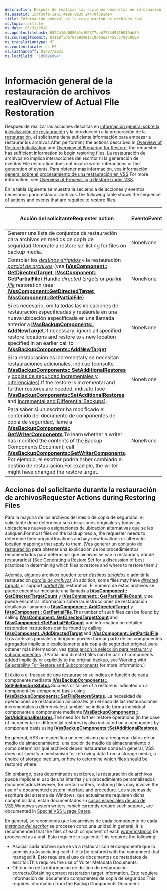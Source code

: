 ```yaml
---
description: Después de realizar las acciones descritas en información general sobre la inicialización de restauración y la introducción a la preparación de la restauración, el solicitante tiene suficiente información para empezar a restaurar los archivos.
ms.assetid: 15df39fa-1eb1-4e96-9e26-14470f391de4
title: Información general de la restauración de archivos real
ms.topic: article
ms.date: 05/31/2018
ms.openlocfilehash: 6527a10d0880b1e599377abb797449816019ab89
ms.sourcegitcommit: 831e8f3db78ab820e1710cede244553c70e50500
ms.translationtype: MT
ms.contentlocale: es-ES
ms.lasthandoff: 01/07/2021
ms.locfileid: "105696994"
---
```

# <a name="overview-of-actual-file-restoration"></a><span data-ttu-id="31621-103">Información general de la restauración de archivos real</span><span class="sxs-lookup"><span data-stu-id="31621-103">Overview of Actual File Restoration</span></span>

<span data-ttu-id="31621-104">Después de realizar las acciones descritas en [información general sobre la inicialización de restauración](overview-of-restore-initialization.md) y la introducción a la preparación de la [restauración](overview-of-preparing-for-restore.md), el solicitante tiene suficiente información para empezar a restaurar los archivos.</span><span class="sxs-lookup"><span data-stu-id="31621-104">After performing the actions described in [Overview of Restore Initialization](overview-of-restore-initialization.md) and [Overview of Preparing for Restore](overview-of-preparing-for-restore.md), the requester has sufficient information to begin restoring files.</span></span> <span data-ttu-id="31621-105">La restauración de archivos no implica interacciones del escritor ni la generación de eventos.</span><span class="sxs-lookup"><span data-stu-id="31621-105">File restoration does not involve writer interactions or the generation of events.</span></span> <span data-ttu-id="31621-106">Para obtener más información, vea [información general sobre el procesamiento de una restauración en VSS](overview-of-processing-a-restore-under-vss.md).</span><span class="sxs-lookup"><span data-stu-id="31621-106">For more information, see [Overview of Processing a Restore Under VSS](overview-of-processing-a-restore-under-vss.md).</span></span>

<span data-ttu-id="31621-107">En la tabla siguiente se muestra la secuencia de acciones y eventos necesarios para restaurar archivos.</span><span class="sxs-lookup"><span data-stu-id="31621-107">The following table shows the sequence of actions and events that are required to restore files.</span></span>



| <span data-ttu-id="31621-108">Acción del solicitante</span><span class="sxs-lookup"><span data-stu-id="31621-108">Requester action</span></span>                                                                                                                                                                                                                                                                                                          | <span data-ttu-id="31621-109">Evento</span><span class="sxs-lookup"><span data-stu-id="31621-109">Event</span></span> | <span data-ttu-id="31621-110">Acción del escritor</span><span class="sxs-lookup"><span data-stu-id="31621-110">Writer action</span></span> |
|---------------------------------------------------------------------------------------------------------------------------------------------------------------------------------------------------------------------------------------------------------------------------------------------------------------------------|-------|---------------|
| <span data-ttu-id="31621-111">Generar una lista de conjuntos de restauración para archivos en medios de copia de seguridad.</span><span class="sxs-lookup"><span data-stu-id="31621-111">Generate a restore set listing for files on backup media.</span></span>                                                                                                                                                                                                                                                                 | <span data-ttu-id="31621-112">None</span><span class="sxs-lookup"><span data-stu-id="31621-112">None</span></span>  | <span data-ttu-id="31621-113">None</span><span class="sxs-lookup"><span data-stu-id="31621-113">None</span></span>          |
| <span data-ttu-id="31621-114">Controlar los [*destinos dirigidos*](vssgloss-d.md) o la restauración [*parcial de archivos*](vssgloss-p.md) (vea [**IVssComponent:: GetDirectedTarget**](/windows/desktop/api/VsWriter/nf-vswriter-ivsscomponent-getdirectedtarget), [**IVssComponent:: GetPartialFile**](/windows/desktop/api/VsWriter/nf-vswriter-ivsscomponent-getpartialfile)).</span><span class="sxs-lookup"><span data-stu-id="31621-114">Handle [*directed targets*](vssgloss-d.md) or [*partial file*](vssgloss-p.md) restoration (see [**IVssComponent::GetDirectedTarget**](/windows/desktop/api/VsWriter/nf-vswriter-ivsscomponent-getdirectedtarget), [**IVssComponent::GetPartialFile**](/windows/desktop/api/VsWriter/nf-vswriter-ivsscomponent-getpartialfile)).</span></span> | <span data-ttu-id="31621-115">None</span><span class="sxs-lookup"><span data-stu-id="31621-115">None</span></span>  | <span data-ttu-id="31621-116">None</span><span class="sxs-lookup"><span data-stu-id="31621-116">None</span></span>          |
| <span data-ttu-id="31621-117">Si es necesario, omita todas las ubicaciones de restauración especificadas y restáurela en una nueva ubicación especificada en una llamada anterior a [**IVssBackupComponents:: AddNewTarget**](/windows/desktop/api/VsBackup/nf-vsbackup-ivssbackupcomponents-addnewtarget).</span><span class="sxs-lookup"><span data-stu-id="31621-117">If necessary, ignore all specified restore locations and restore to a new location specified in an earlier call to [**IVssBackupComponents::AddNewTarget**](/windows/desktop/api/VsBackup/nf-vsbackup-ivssbackupcomponents-addnewtarget).</span></span>                                                                                                                       | <span data-ttu-id="31621-118">None</span><span class="sxs-lookup"><span data-stu-id="31621-118">None</span></span>  | <span data-ttu-id="31621-119">None</span><span class="sxs-lookup"><span data-stu-id="31621-119">None</span></span>          |
| <span data-ttu-id="31621-120">Si la restauración es incremental y se necesitan restauraciones adicionales, indique (consulte [**IVssBackupComponents:: SetAdditionalRestores**](/windows/desktop/api/VsBackup/nf-vsbackup-ivssbackupcomponents-setadditionalrestores) y [copias de seguridad incrementales y diferenciales](incremental-and-differential-backups.md)).</span><span class="sxs-lookup"><span data-stu-id="31621-120">If the restore is incremental and further restores are needed, indicate (see [**IVssBackupComponents::SetAdditionalRestores**](/windows/desktop/api/VsBackup/nf-vsbackup-ivssbackupcomponents-setadditionalrestores) and [Incremental and Differential Backups](incremental-and-differential-backups.md)).</span></span>                                                     | <span data-ttu-id="31621-121">None</span><span class="sxs-lookup"><span data-stu-id="31621-121">None</span></span>  | <span data-ttu-id="31621-122">None</span><span class="sxs-lookup"><span data-stu-id="31621-122">None</span></span>          |
| <span data-ttu-id="31621-123">Para saber si un escritor ha modificado el contenido del documento de componentes de copia de seguridad, llame a [**IVssBackupComponents:: GetWriterComponents**](/windows/desktop/api/VsBackup/nf-vsbackup-ivssbackupcomponents-getwritercomponents).</span><span class="sxs-lookup"><span data-stu-id="31621-123">To learn whether a writer has modified the contents of the Backup Components Document, call [**IVssBackupComponents::GetWriterComponents**](/windows/desktop/api/VsBackup/nf-vsbackup-ivssbackupcomponents-getwritercomponents).</span></span> <span data-ttu-id="31621-124">Por ejemplo, el escritor podría haber cambiado el destino de restauración.</span><span class="sxs-lookup"><span data-stu-id="31621-124">For example, the writer might have changed the restore target.</span></span>                                                                 | <span data-ttu-id="31621-125">None</span><span class="sxs-lookup"><span data-stu-id="31621-125">None</span></span>  | <span data-ttu-id="31621-126">None</span><span class="sxs-lookup"><span data-stu-id="31621-126">None</span></span>          |



 

## <a name="requester-actions-during-restoring-files"></a><span data-ttu-id="31621-127">Acciones del solicitante durante la restauración de archivos</span><span class="sxs-lookup"><span data-stu-id="31621-127">Requester Actions during Restoring Files</span></span>

<span data-ttu-id="31621-128">Para la mayoría de los archivos del medio de copia de seguridad, el solicitante debe determinar sus ubicaciones originales y todas las ubicaciones nuevas o asignaciones de ubicación alternativas que se les apliquen.</span><span class="sxs-lookup"><span data-stu-id="31621-128">For most files on the backup media, the requester needs to determine their original locations and any new locations or alternate location mappings that apply to them.</span></span> <span data-ttu-id="31621-129">(Vea [generar un conjunto de restauración](generating-a-restore-set.md) para obtener una explicación de los procedimientos recomendados para determinar qué archivos se van a restaurar y dónde restaurarlos).</span><span class="sxs-lookup"><span data-stu-id="31621-129">(See [Generating a Restore Set](generating-a-restore-set.md) for a discussion of best practices in determining which files to restore and where to restore them.)</span></span>

<span data-ttu-id="31621-130">Además, algunos archivos pueden tener [*destinos dirigidos*](vssgloss-d.md) o admitir la restauración [*parcial de archivos*](vssgloss-p.md) .</span><span class="sxs-lookup"><span data-stu-id="31621-130">In addition, some files may have [*directed targets*](vssgloss-d.md) or support [*partial file*](vssgloss-p.md) restoration.</span></span> <span data-ttu-id="31621-131">El número de estos archivos se puede encontrar mediante una llamada a [**IVssComponent:: GetDirectedTargetCount**](/windows/desktop/api/VsWriter/nf-vswriter-ivsscomponent-getdirectedtargetcount) y [**IVssComponent:: GetPartialFileCount**](/windows/desktop/api/VsWriter/nf-vswriter-ivsscomponent-getpartialfilecount), y se puede encontrar información sobre las instrucciones de restauración detalladas llamando a [**IVssComponent:: AddDirectedTarget**](/windows/desktop/api/VsWriter/nf-vswriter-ivsscomponent-adddirectedtarget) y [**IVssComponent:: GetPartialFile**](/windows/desktop/api/VsWriter/nf-vswriter-ivsscomponent-getpartialfile).</span><span class="sxs-lookup"><span data-stu-id="31621-131">The number of such files can be found by calling [**IVssComponent::GetDirectedTargetCount**](/windows/desktop/api/VsWriter/nf-vswriter-ivsscomponent-getdirectedtargetcount) and [**IVssComponent::GetPartialFileCount**](/windows/desktop/api/VsWriter/nf-vswriter-ivsscomponent-getpartialfilecount), and information on detailed restoration instructions can be found by calling [**IVssComponent::AddDirectedTarget**](/windows/desktop/api/VsWriter/nf-vswriter-ivsscomponent-adddirectedtarget) and [**IVssComponent::GetPartialFile**](/windows/desktop/api/VsWriter/nf-vswriter-ivsscomponent-getpartialfile).</span></span> <span data-ttu-id="31621-132">(Los archivos parciales y dirigidos pueden formar parte de los componentes agregados implícita o explícitamente a la copia de seguridad original. para obtener más información, vea [trabajar con la selección para restaurar y subcomponentes](working-with-selectability-for-restore-and-subcomponents.md) .)</span><span class="sxs-lookup"><span data-stu-id="31621-132">(Partial and directed files can be part of components added implicitly or explicitly to the original backup, see [Working with Selectability For Restore and Subcomponents](working-with-selectability-for-restore-and-subcomponents.md) for more information.)</span></span>

<span data-ttu-id="31621-133">El éxito o el fracaso de una restauración se indica en función de cada componente mediante [**IVssBackupComponents:: SetFileRestoreStatus**](/windows/desktop/api/VsBackup/nf-vsbackup-ivssbackupcomponents-setfilerestorestatus).</span><span class="sxs-lookup"><span data-stu-id="31621-133">Success or failure of a restore is indicated on a component-by-component basis using [**IVssBackupComponents::SetFileRestoreStatus**](/windows/desktop/api/VsBackup/nf-vsbackup-ivssbackupcomponents-setfilerestorestatus).</span></span> <span data-ttu-id="31621-134">La necesidad de operaciones de restauración adicionales (en el caso de las restauraciones incrementales o diferenciales) también se indica de forma individual componente a componente mediante [**IVssBackupComponents:: SetAdditionalRestores**](/windows/desktop/api/VsBackup/nf-vsbackup-ivssbackupcomponents-setadditionalrestores).</span><span class="sxs-lookup"><span data-stu-id="31621-134">The need for further restore operations (in the case of incremental or differential restores) is also indicated on a component-by-component basis using [**IVssBackupComponents::SetAdditionalRestores**](/windows/desktop/api/VsBackup/nf-vsbackup-ivssbackupcomponents-setadditionalrestores).</span></span>

<span data-ttu-id="31621-135">En general, VSS no especifica un mecanismo para recuperar datos de un medio de almacenamiento, una opción de medio de almacenamiento o cómo determinar qué archivos deben restaurarse donde.</span><span class="sxs-lookup"><span data-stu-id="31621-135">In general, VSS does not specify a mechanism for retrieving data from a storage media, a choice of storage medium, or how to determine which files should be restored where.</span></span>

<span data-ttu-id="31621-136">Sin embargo, para determinados escritores, la restauración de archivos puede implicar el uso de una interfaz y un procedimiento personalizados documentados.</span><span class="sxs-lookup"><span data-stu-id="31621-136">However, for certain writers, restoring files may involve the use of a documented custom interface and procedure.</span></span> <span data-ttu-id="31621-137">Los sistemas de escritura del sistema de Windows, que actualmente requieren dicha compatibilidad, están documentados en [casos especiales de uso de VSS](special-vss-usage-cases.md).</span><span class="sxs-lookup"><span data-stu-id="31621-137">Windows system writers, which currently require such support, are documented in [Special VSS Usage Cases](special-vss-usage-cases.md).</span></span>

<span data-ttu-id="31621-138">En general, se recomienda que los archivos de cada componente de cada [*instancia del escritor*](vssgloss-w.md) se procesen como una unidad.</span><span class="sxs-lookup"><span data-stu-id="31621-138">In general, it is recommended that the files of each component of each [*writer instance*](vssgloss-w.md) be processed as a unit.</span></span> <span data-ttu-id="31621-139">Esto requiere lo siguiente:</span><span class="sxs-lookup"><span data-stu-id="31621-139">This requires the following:</span></span>

-   <span data-ttu-id="31621-140">Asociar cada archivo que se va a restaurar con el componente que lo administra.</span><span class="sxs-lookup"><span data-stu-id="31621-140">Associating each file to be restored with the component that managed it.</span></span> <span data-ttu-id="31621-141">Esto requiere el uso de documentos de metadatos de escritor.</span><span class="sxs-lookup"><span data-stu-id="31621-141">This requires the use of Writer Metadata Documents.</span></span>
-   <span data-ttu-id="31621-142">Obtención de la información de destino de restauración correcta.</span><span class="sxs-lookup"><span data-stu-id="31621-142">Obtaining correct restoration target information.</span></span> <span data-ttu-id="31621-143">Esto requiere información del documento componentes de copia de seguridad.</span><span class="sxs-lookup"><span data-stu-id="31621-143">This requires information from the Backup Components Document.</span></span>

 

 



